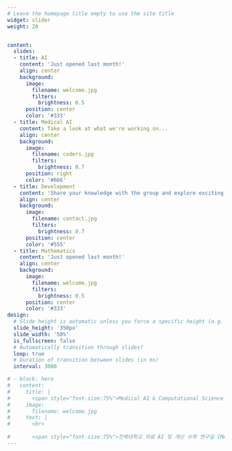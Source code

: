 ```yaml
---
# Leave the homepage title empty to use the site title
widget: slider
weight: 20


content:
  slides:
  - title: AI
    content: 'Just opened last month!'
    align: center
    background:
      image:
        filename: welcome.jpg
        filters:
          brightness: 0.5
      position: center
      color: '#333'
  - title: Medical AI
    content: Take a look at what we're working on...
    align: center
    background:
      image:
        filename: coders.jpg
        filters:
          brightness: 0.7
      position: right
      color: '#666'
  - title: Development
    content: 'Share your knowledge with the group and explore exciting new topics together!'
    align: center
    background:
      image:
        filename: contact.jpg
        filters:
          brightness: 0.7
      position: center
      color: '#555'
  - title: Mathematics
    content: 'Just opened last month!'
    align: center
    background:
      image:
        filename: welcome.jpg
        filters:
          brightness: 0.5
      position: center
      color: '#333'
design:
  # Slide height is automatic unless you force a specific height (e.g. '400px')
  slide_height: '350px'
  slide_width: '50%'
  is_fullscreen: false
  # Automatically transition through slides?
  loop: true
  # Duration of transition between slides (in ms)
  interval: 3000

# - block: hero
#   content:
#     title: |
#       <span style="font-size:75%">Medical AI & Computational Science (MACS) Lab</span>
#     image:
#       filename: welcome.jpg
#     text: |
#       <br>
    
#       <span style="font-size:75%">전북대학교 의료 AI 및 계산 수학 연구실 (MACS Lab) 홈페이지에 오신 것을 환영합니다. MACS에서는 의료, 항공, 국방 분야에 AI 및 딥러닝을 활용한 연구를 수행하고 있으며, 의료 수학 및 AI 기반 연구도 함께 수행하고 있습니다. 뿐만 아니라, 풀스택 개발 및 AI를 활용한 어플리케이션 개발 등 Development & Deploy하는 실용적인 분야에도 집중하고 있습니다.</span>
---
```


        